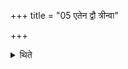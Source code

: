 +++
title = "05 एतेन द्वौ त्रीन्वा"

+++

<details><summary>थिते</summary>

एतेन द्वौ त्रीन्वा याजयेत् ५
</details>
